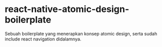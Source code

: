 # react-native-atomic-design-boilerplate

Sebuah boilerplate yang menerapkan konsep atomic design, serta sudah include react navigation didalamnya.
